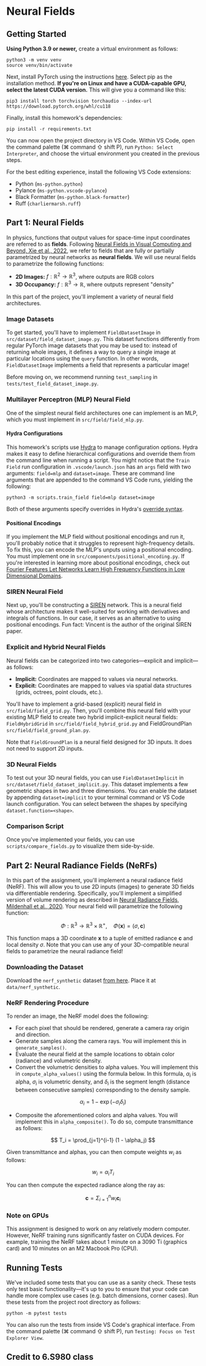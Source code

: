 # Neural Fields

## Getting Started

**Using Python 3.9 or newer,** create a virtual environment as follows:

```
python3 -m venv venv
source venv/bin/activate
```

Next, install PyTorch using the instructions [here](https://pytorch.org/get-started/locally/). Select pip as the installation method. **If you're on Linux and have a CUDA-capable GPU, select the latest CUDA version.** This will give you a command like this:

```
pip3 install torch torchvision torchaudio --index-url https://download.pytorch.org/whl/cu118
```

Finally, install this homework's dependencies:

```
pip install -r requirements.txt
```

You can now open the project directory in VS Code. Within VS Code, open the command palette (<key>⌘ command</key> <key>⇧ shift</key> <key>P</key>), run `Python: Select Interpreter`, and choose the virtual environment you created in the previous steps.

For the best editing experience, install the following VS Code extensions:

- Python (`ms-python.python`)
- Pylance (`ms-python.vscode-pylance`)
- Black Formatter (`ms-python.black-formatter`)
- Ruff (`charliermarsh.ruff`)

## Part 1: Neural Fields

In physics, functions that output values for space-time input coordinates are referred to as **fields**. Following [Neural Fields in Visual Computing and Beyond, Xie et al., 2022](https://arxiv.org/abs/2111.11426), we refer to fields that are fully or partially parametrized by neural networks as **neural fields**. We will use neural fields to parametrize the following functions:

- **2D Images:** $f: \mathbb{R}^2 \to \mathbb{R}^3$, where outputs are RGB colors
- **3D Occupancy:** $f: \mathbb{R}^3 \to \mathbb{R}$, where outputs represent "density"

In this part of the project, you'll implement a variety of neural field architectures.

### Image Datasets

To get started, you'll have to implement `FieldDatasetImage` in `src/dataset/field_dataset_image.py`. This dataset functions differently from regular PyTorch image datasets that you may be used to: instead of returning whole images, it defines a way to query a single image at particular locations using the `query` function. In other words, `FieldDatasetImage` implements a field that represents a particular image!

Before moving on, we recommend running `test_sampling` in `tests/test_field_dataset_image.py`.

### Multilayer Perceptron (MLP) Neural Field

One of the simplest neural field architectures one can implement is an MLP, which you must implement in `src/field/field_mlp.py`.

#### Hydra Configurations

This homework's scripts use [Hydra](https://hydra.cc/docs/intro/) to manage configuration options. Hydra makes it easy to define hierarchical configurations and override them from the command line when running a script. You might notice that the `Train Field` run configuration in `.vscode/launch.json` has an `args` field with two arguments: `field=mlp` and `dataset=image`. These are command line arguments that are appended to the command VS Code runs, yielding the following:

```
python3 -m scripts.train_field field=mlp dataset=image
```

Both of these arguments specify overrides in Hydra's [override syntax](https://hydra.cc/docs/advanced/override_grammar/basic/).

#### Positional Encodings

If you implement the MLP field without positional encodings and run it, you'll probably notice that it struggles to represent high-frequency details. To fix this, you can encode the MLP's unputs using a positional encoding. You must implement one in `src/components/positional_encoding.py`. If you're interested in learning more about positional encodings, check out [Fourier Features Let Networks Learn
High Frequency Functions in Low Dimensional Domains](https://bmild.github.io/fourfeat/).

### SIREN Neural Field

Next up, you'll be constructing a [SIREN](https://www.vincentsitzmann.com/siren/) network. This is a neural field whose architecture makes it well-suited for working with derivatives and integrals of functions. In our case, it serves as an alternative to using positional encodings. Fun fact: Vincent is the author of the original SIREN paper.

### Explicit and Hybrid Neural Fields

Neural fields can be categorized into two categories—explicit and implicit—as follows:

- **Implicit:** Coordinates are mapped to values via neural networks.
- **Explicit:** Coordinates are mapped to values via spatial data structures (grids, octrees, point clouds, etc.).

You'll have to implement a grid-based (explicit) neural field in `src/field/field_grid.py`. Then, you'll combine this neural field with your existing MLP field to create two hybrid implicit-explicit neural fields: `FieldHybridGrid` in `src/field/field_hybrid_grid.py` and FieldGroundPlan `src/field/field_ground_plan.py`.

Note that `FieldGroundPlan` is a neural field designed for 3D inputs. It does not need to support 2D inputs.

### 3D Neural Fields

To test out your 3D neural fields, you can use `FieldDatasetImplicit` in `src/dataset/field_dataset_implicit.py`. This dataset implements a few geometric shapes in two and three dimensions. You can enable the dataset by appending `dataset=implicit` to your terminal command or VS Code launch configuration. You can select between the shapes by specifying `dataset.function=<shape>`.

### Comparison Script

Once you've implemented your fields, you can use `scripts/compare_fields.py` to visualize them side-by-side.

## Part 2: Neural Radiance Fields (NeRFs)

In this part of the assignment, you'll implement a neural radiance field (NeRF). This will allow you to use 2D inputs (images) to generate 3D fields via differentiable rendering. Specifically, you'll implement a simplified version of volume rendering as described in [Neural Radiance Fields, Mildenhall et al., 2020](https://arxiv.org/abs/2003.08934). Your neural field will parametrize the following function:

$$
\Phi: \mathbb{R}^3 \to \mathbb{R}^3 \times \mathbb{R}^+, \quad \Phi(\mathbf{x}) = (\sigma, \mathbf{c})
$$

This function maps a 3D coordinate $\mathbf{x}$ to a tuple of emitted radiance $\mathbf{c}$ and local density $\sigma$. Note that you can use any of your 3D-compatible neural fields to parametrize the neural radiance field!

### Downloading the Dataset

Download the `nerf_synthetic` dataset [from here](https://drive.google.com/drive/folders/128yBriW1IG_3NJ5Rp7APSTZsJqdJdfc1). Place it at `data/nerf_synthetic`.

### NeRF Rendering Procedure

To render an image, the NeRF model does the following:

- For each pixel that should be rendered, generate a camera ray origin and direction.
- Generate samples along the camera rays. You will implement this in `generate_samples()`.
- Evaluate the neural field at the sample locations to obtain color (radiance) and volumetric density.
- Convert the volumetric densities to alpha values. You will implement this in `compute_alpha_values()` using the formula below. In this formula, $\alpha_i$ is alpha, $\sigma_i$ is volumetric density, and $\delta_i$ is the segment length (distance between consecutive samples) corresponding to the density sample.

$$
\alpha_i = 1 - \exp(-\sigma_i \delta_i)
$$

- Composite the aforementioned colors and alpha values. You will implement this in `alpha_composite()`. To do so, compute transmittance as follows:

$$
T_i = \prod_{j=1}^{i-1} (1 - \alpha_j)
$$

Given transmittance and alphas, you can then compute weights $w_i$ as follows:

$$
w_i = \alpha_i T_i
$$

You can then compute the expected radiance along the ray as:

$$
\mathbf{c} = \Sigma_{i=1}^n w_i \mathbf{c}_i
$$

### Note on GPUs

This assignment is designed to work on any relatively modern computer. However, NeRF training runs significantly faster on CUDA devices. For example, training the NeRF takes about 1 minute on a 3090 Ti (graphics card) and 10 minutes on an M2 Macbook Pro (CPU).

## Running Tests

We've included some tests that you can use as a sanity check. These tests only test basic functionality—it's up to you to ensure that your code can handle more complex use cases (e.g. batch dimensions, corner cases). Run these tests from the project root directory as follows:

```
python -m pytest tests
```

You can also run the tests from inside VS Code's graphical interface. From the command palette (<key>⌘ command</key> <key>⇧ shift</key> <key>P</key>), run `Testing: Focus on Test Explorer View`.


## Credit to 6.S980 class